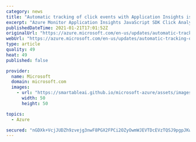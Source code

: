 ```yaml
---
category: news
title: "Automatic tracking of click events with Application Insights is now available"
excerpt: "Azure Monitor Application Insights JavaScript SDK Click Analytics Plugin provides automatic tracking of click events on web pages."
publishedDateTime: 2021-01-21T17:01:52Z
originalUrl: "https://azure.microsoft.com/en-us/updates/automatic-tracking-of-click-events-with-application-insights-is-now-available/"
webUrl: "https://azure.microsoft.com/en-us/updates/automatic-tracking-of-click-events-with-application-insights-is-now-available/"
type: article
quality: 49
heat: 49
published: false

provider:
  name: Microsoft
  domain: microsoft.com
  images:
    - url: "https://smartableai.github.io/microsoft-azure/assets/images/organizations/microsoft.com-50x50.jpg"
      width: 50
      height: 50

topics:
  - Azure

secured: "nGDXk+VcjJUDZh9zvejg3nwF8PGX2FPCi2OZyOwmWJEVTDcEVzTQSJ9pgpJKwSiOHXcXEHE5Pac4A9YsPv8Va9lTaF6L/1me9upWSeOkKPk3fkGZBLwEBHg0hxWoyEQ31nxXwI4zkB8SV4tB4aI8kp1QEpOxM1eYSAqHJLI9yo7A5Zbl6guL3r38Ky1cPI4X3Z7PFYEPednphxLx2T5pBSdjFCVaDROokQXrma7Dg2WClp4FxsjduLVUeeQ3B9ZhANTTj3uxK5fMPOf4yerSBMcfWzUFOwEdVBEqqH03mn6wr12fWDXkvOrECtOsQQmlHAGLyf/BUG/LEmxOwqic5BJSlCiRjjFjvxXolAs2wJI=;oW4AQGA9TCQZeJellFgDEg=="
---
```


